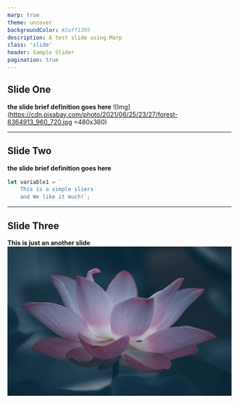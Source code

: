 ```yaml
---
marp: true
theme: uncover
backgroundColor: #2aff1395
description: A test slide using Marp
class: 'slide'
header: Sample Slider
pagination: true
---
```


## Slide One

**the slide brief definition goes here**
![Img](https://cdn.pixabay.com/photo/2021/06/25/23/27/forest-6364913_960_720.jpg =480x360)

---

## Slide Two

**the slide brief definition goes here**

```js
let variable1 = `
    This is a simple sliers
    and We like it much!`;
```

---

## Slide Three

**This is just an another slide**
![Lotus](./assets/lotus.webp)
